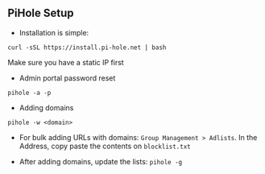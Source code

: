 ## PiHole Setup

* Installation is simple:

```
curl -sSL https://install.pi-hole.net | bash
```

Make sure you have a static IP first

* Admin portal password reset

```
pihole -a -p
```

* Adding domains

```
pihole -w <domain>
```

* For bulk adding URLs with domains: `Group Management > Adlists`. In the Address, copy paste the contents on `blocklist.txt`

* After adding domains, update the lists: `pihole -g`
